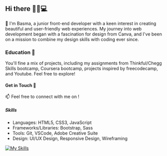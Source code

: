 ## Hi there 👋🌸💻

🎨 I'm Basma, a junior front-end developer with a keen interest in creating beautiful and user-friendly web experiences. My journey into web development began with a fascination for design from Canva, and I've been on a mission to combine my design skills with coding ever since. 

### Education 🎀

You'll fine a mix of projects, including my assignments from Thinkful/Chegg Skills bootcamp, Coursera bootcamp, projects inspired by freecodecamp, and Youtube. Feel free to explore! 

#### Get in Touch 💌

📫 Feel free to connect with me on [](https://www.linkedin.com/in/basma-diaz/) !

##### Skills
* Languages: HTML5, CSS3, JavaScript
* Frameworks/Libraries: Bootstrap, Sass
* Tools: Git, VSCode, Adobe Creative Suite
* Design: UI/UX Design, Responsive Design, Wireframing

[![My Skills](https://skillicons.dev/icons?i=js,html,css,aws,react,tailwind,vscode,cassandra,sass,github,bootstrap,figma,git,mysql,nodejs,npm,postgres)](https://skillicons.dev)
